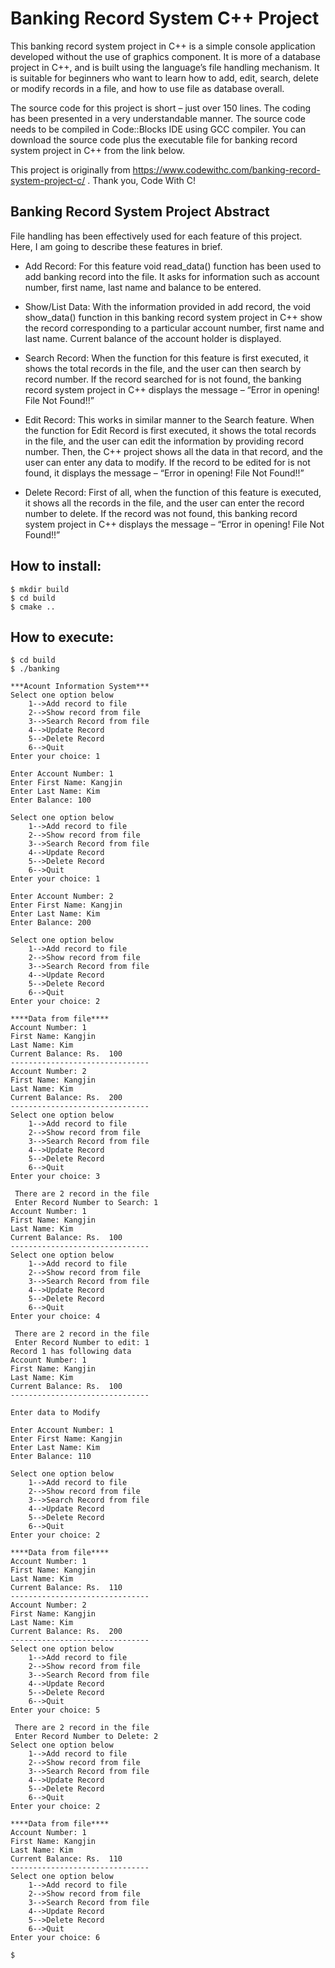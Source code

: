 # Banking Record System C++ Project #

This banking record system project in C++ is a simple console application 
developed without the use of graphics component. It is more of a database 
project in C++, and is built using the language’s file handling mechanism.
 It is suitable for beginners who want to learn how to add, edit, search, 
 delete or modify records in a file, and how to use file as database overall.

The source code for this project is short – just over 150 lines. The coding has 
been presented in a very understandable manner. The source code needs to be 
compiled in Code::Blocks IDE using GCC compiler. You can download the source 
code plus the executable file for banking record system project in C++ from the 
link below.

This project is originally from 
https://www.codewithc.com/banking-record-system-project-c/ . 
Thank you, Code With C!

## Banking Record System Project Abstract ##

File handling has been effectively used for each feature of this project. 
Here, I am going to describe these features in brief.

 * Add Record:
    For this feature void read_data() function has been used to add banking 
    record into the file. It asks for information such as account number, 
    first name, last name and balance to be entered.

 * Show/List Data:
    With the information provided in add record, the void show_data() function 
    in this banking record system project in C++ show the record corresponding 
    to a particular account number, first name and last name. Current balance 
    of the account holder is displayed.

 * Search Record:
    When the function for this feature is first executed, it shows the total 
    records in the file, and the user can then search by record number. 
    If the record searched for is not found, the banking record system project 
    in C++ displays the message – “Error in opening! File Not Found!!”

 * Edit Record:
    This works in similar manner to the Search feature. When the function for 
    Edit Record is first executed, it shows the total records in the file, and 
    the user can edit the information by providing record number. Then, the C++ 
    project shows all the data in that record, and the user can enter any data 
    to modify. If the record to be edited for is not found, it displays 
    the message – “Error in opening! File Not Found!!”

 * Delete Record:
    First of all, when the function of this feature is executed, it shows all 
    the records in the file, and the user can enter the record number to delete. 
    If the record was not found, this banking record system project in C++ 
    displays the message – “Error in opening! File Not Found!!”

## How to install: ##

```
$ mkdir build
$ cd build
$ cmake ..
```

## How to execute: ##

```
$ cd build
$ ./banking

***Acount Information System***
Select one option below 
	1-->Add record to file
	2-->Show record from file
	3-->Search Record from file
	4-->Update Record
	5-->Delete Record
	6-->Quit
Enter your choice: 1

Enter Account Number: 1
Enter First Name: Kangjin
Enter Last Name: Kim
Enter Balance: 100

Select one option below 
	1-->Add record to file
	2-->Show record from file
	3-->Search Record from file
	4-->Update Record
	5-->Delete Record
	6-->Quit
Enter your choice: 1

Enter Account Number: 2
Enter First Name: Kangjin
Enter Last Name: Kim
Enter Balance: 200

Select one option below 
	1-->Add record to file
	2-->Show record from file
	3-->Search Record from file
	4-->Update Record
	5-->Delete Record
	6-->Quit
Enter your choice: 2

****Data from file****
Account Number: 1
First Name: Kangjin
Last Name: Kim
Current Balance: Rs.  100
-------------------------------
Account Number: 2
First Name: Kangjin
Last Name: Kim
Current Balance: Rs.  200
-------------------------------
Select one option below 
	1-->Add record to file
	2-->Show record from file
	3-->Search Record from file
	4-->Update Record
	5-->Delete Record
	6-->Quit
Enter your choice: 3

 There are 2 record in the file
 Enter Record Number to Search: 1
Account Number: 1
First Name: Kangjin
Last Name: Kim
Current Balance: Rs.  100
-------------------------------
Select one option below 
	1-->Add record to file
	2-->Show record from file
	3-->Search Record from file
	4-->Update Record
	5-->Delete Record
	6-->Quit
Enter your choice: 4

 There are 2 record in the file
 Enter Record Number to edit: 1
Record 1 has following data
Account Number: 1
First Name: Kangjin
Last Name: Kim
Current Balance: Rs.  100
-------------------------------

Enter data to Modify 

Enter Account Number: 1
Enter First Name: Kangjin
Enter Last Name: Kim
Enter Balance: 110

Select one option below 
	1-->Add record to file
	2-->Show record from file
	3-->Search Record from file
	4-->Update Record
	5-->Delete Record
	6-->Quit
Enter your choice: 2

****Data from file****
Account Number: 1
First Name: Kangjin
Last Name: Kim
Current Balance: Rs.  110
-------------------------------
Account Number: 2
First Name: Kangjin
Last Name: Kim
Current Balance: Rs.  200
-------------------------------
Select one option below 
	1-->Add record to file
	2-->Show record from file
	3-->Search Record from file
	4-->Update Record
	5-->Delete Record
	6-->Quit
Enter your choice: 5

 There are 2 record in the file
 Enter Record Number to Delete: 2
Select one option below 
	1-->Add record to file
	2-->Show record from file
	3-->Search Record from file
	4-->Update Record
	5-->Delete Record
	6-->Quit
Enter your choice: 2

****Data from file****
Account Number: 1
First Name: Kangjin
Last Name: Kim
Current Balance: Rs.  110
-------------------------------
Select one option below 
	1-->Add record to file
	2-->Show record from file
	3-->Search Record from file
	4-->Update Record
	5-->Delete Record
	6-->Quit
Enter your choice: 6

$
```
